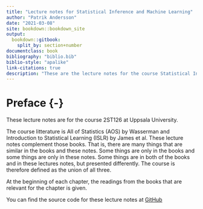 ```yaml
--- 
title: "Lecture notes for Statistical Inference and Machine Learning"
author: "Patrik Andersson"
date: "2021-03-08"
site: bookdown::bookdown_site
output: 
  bookdown::gitbook:
    split_by: section+number
documentclass: book
bibliography: "biblio.bib"
biblio-style: "apalike"
link-citations: true
description: "These are the lecture notes for the course Statistical Inference and Machine Learning at the Department of statistics, Uppsala University."
---
```




# Preface {-}

These lecture notes are for the course 2ST126 at Uppsala University.

The course litterature is All of Statistics (AOS) by Wasserman and Introduction to Statistical Learning (ISLR) by James et al. These lecture notes complement those books. That is, there are many things that are similar in the books and these notes. Some things are only in the books and some things are only in these notes. Some things are in both of the books and in these lectures notes, but presented differently. The course is therefore defined as the union of all three.

At the beginning of each chapter, the readings from the books that are relevant for the chapter is given.

You can find the source code for these lecture notes at <a href="https://github.com/LPAndersson/SIML">GitHub</a>
